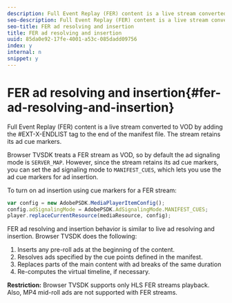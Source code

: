 ```yaml
---
description: Full Event Replay (FER) content is a live stream converted to VOD by adding the #EXT-X-ENDLIST tag to the end of the manifest file. The stream retains its ad cue markers.
seo-description: Full Event Replay (FER) content is a live stream converted to VOD by adding the #EXT-X-ENDLIST tag to the end of the manifest file. The stream retains its ad cue markers.
seo-title: FER ad resolving and insertion
title: FER ad resolving and insertion
uuid: 85da0e92-17fe-4001-a53c-085dadd09756
index: y
internal: n
snippet: y
---
```


# FER ad resolving and insertion{#fer-ad-resolving-and-insertion}

Full Event Replay (FER) content is a live stream converted to VOD by adding the #EXT-X-ENDLIST tag to the end of the manifest file. The stream retains its ad cue markers.

Browser TVSDK treats a FER stream as VOD, so by default the ad signaling mode is `SERVER_MAP`. However, since the stream retains its ad cue markers, you can set the ad signaling mode to `MANIFEST_CUES`, which lets you use the ad cue markers for ad insertion.

To turn on ad insertion using cue markers for a FER stream: 

```js
var config = new AdobePSDK.MediaPlayerItemConfig(); 
config.adSignalingMode = AdobePSDK.AdSignalingMode.MANIFEST_CUES; 
player.replaceCurrentResource(mediaResource, config);
```

FER ad resolving and insertion behavior is similar to live ad resolving and insertion. Browser TVSDK does the following:

1. Inserts any pre-roll ads at the beginning of the content. 
1. Resolves ads specified by the cue points defined in the manifest. 
1. Replaces parts of the main content with ad breaks of the same duration 
1. Re-computes the virtual timeline, if necessary.

**Restriction:** Browser TVSDK supports only HLS FER streams playback. Also, MP4 mid-roll ads are not supported with FER streams. 
